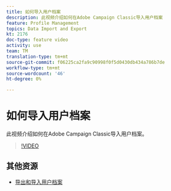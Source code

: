 ```yaml
---
title: 如何导入用户档案
description: 此视频介绍如何在Adobe Campaign Classic导入用户档案
feature: Profile Management
topics: Data Import and Export
kt: 2176
doc-type: feature video
activity: use
team: TM
translation-type: tm+mt
source-git-commit: f06225ca2fa9c90998f0f5d0430db434a786b7de
workflow-type: tm+mt
source-wordcount: '46'
ht-degree: 0%

---
```



# 如何导入用户档案

此视频介绍如何在Adobe Campaign Classic导入用户档案。

>[!VIDEO](https://video.tv.adobe.com/v/25608?quality=12)

## 其他资源

- [导出和导入用户档案](https://docs.adobe.com/content/help/en/campaign-classic/using/getting-started/profile-management/exporting-and-importing-profiles.html)